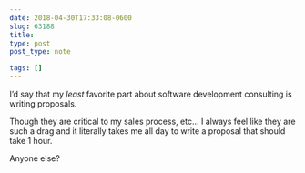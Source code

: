```yaml
---
date: 2018-04-30T17:33:08-0600
slug: 63188
title: 
type: post
post_type: note

tags: []
---
```

I’d say that my *least* favorite part about software development consulting is writing proposals.


Though they are critical to my sales process, etc… I always feel like they are such a drag and it literally takes me all day to write a proposal that should take 1 hour.


Anyone else?



